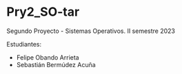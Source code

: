 # Pry2_SO-tar
Segundo Proyecto - Sistemas Operativos. II semestre 2023

Estudiantes:
- Felipe Obando Arrieta
- Sebastián Bermúdez Acuña
